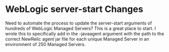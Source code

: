 # WebLogic server-start Changes
Need to automate the process to update the server-start arguments of hundreds of WebLogic Managed Servers? This is a great place to start.
I wrote this to specifically add in the -javaagent argument with the path to the correct NewRelic agent jar file for each unique Managed 
Server in an environment of 250 Managed Servers.
